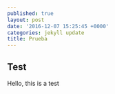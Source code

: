 ```yaml
---
published: true
layout: post
date: '2016-12-07 15:25:45 +0000'
categories: jekyll update
title: Prueba
---
```

## Test

Hello, this is a test
